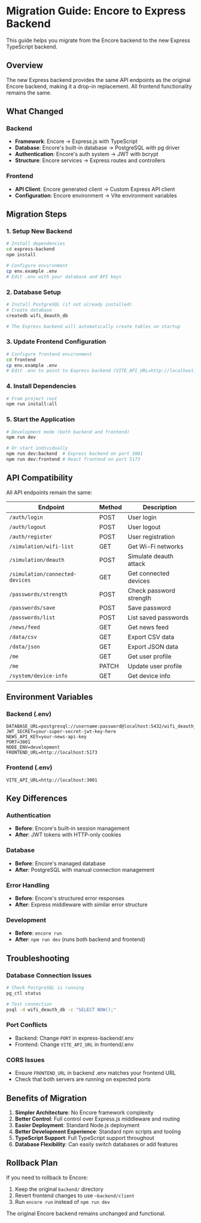 # Migration Guide: Encore to Express Backend

This guide helps you migrate from the Encore backend to the new Express TypeScript backend.

## Overview

The new Express backend provides the same API endpoints as the original Encore backend, making it a drop-in replacement. All frontend functionality remains the same.

## What Changed

### Backend
- **Framework**: Encore → Express.js with TypeScript
- **Database**: Encore's built-in database → PostgreSQL with pg driver
- **Authentication**: Encore's auth system → JWT with bcrypt
- **Structure**: Encore services → Express routes and controllers

### Frontend
- **API Client**: Encore generated client → Custom Express API client
- **Configuration**: Encore environment → Vite environment variables

## Migration Steps

### 1. Setup New Backend

```bash
# Install dependencies
cd express-backend
npm install

# Configure environment
cp env.example .env
# Edit .env with your database and API keys
```

### 2. Database Setup

```bash
# Install PostgreSQL (if not already installed)
# Create database
createdb wifi_deauth_db

# The Express backend will automatically create tables on startup
```

### 3. Update Frontend Configuration

```bash
# Configure frontend environment
cd frontend
cp env.example .env
# Edit .env to point to Express backend (VITE_API_URL=http://localhost:3001)
```

### 4. Install Dependencies

```bash
# From project root
npm run install:all
```

### 5. Start the Application

```bash
# Development mode (both backend and frontend)
npm run dev

# Or start individually
npm run dev:backend  # Express backend on port 3001
npm run dev:frontend # React frontend on port 5173
```

## API Compatibility

All API endpoints remain the same:

| Endpoint | Method | Description |
|----------|--------|-------------|
| `/auth/login` | POST | User login |
| `/auth/logout` | POST | User logout |
| `/auth/register` | POST | User registration |
| `/simulation/wifi-list` | GET | Get Wi-Fi networks |
| `/simulation/deauth` | POST | Simulate deauth attack |
| `/simulation/connected-devices` | GET | Get connected devices |
| `/passwords/strength` | POST | Check password strength |
| `/passwords/save` | POST | Save password |
| `/passwords/list` | POST | List saved passwords |
| `/news/feed` | GET | Get news feed |
| `/data/csv` | GET | Export CSV data |
| `/data/json` | GET | Export JSON data |
| `/me` | GET | Get user profile |
| `/me` | PATCH | Update user profile |
| `/system/device-info` | GET | Get device info |

## Environment Variables

### Backend (.env)
```env
DATABASE_URL=postgresql://username:password@localhost:5432/wifi_deauth_db
JWT_SECRET=your-super-secret-jwt-key-here
NEWS_API_KEY=your-news-api-key
PORT=3001
NODE_ENV=development
FRONTEND_URL=http://localhost:5173
```

### Frontend (.env)
```env
VITE_API_URL=http://localhost:3001
```

## Key Differences

### Authentication
- **Before**: Encore's built-in session management
- **After**: JWT tokens with HTTP-only cookies

### Database
- **Before**: Encore's managed database
- **After**: PostgreSQL with manual connection management

### Error Handling
- **Before**: Encore's structured error responses
- **After**: Express middleware with similar error structure

### Development
- **Before**: `encore run`
- **After**: `npm run dev` (runs both backend and frontend)

## Troubleshooting

### Database Connection Issues
```bash
# Check PostgreSQL is running
pg_ctl status

# Test connection
psql -d wifi_deauth_db -c "SELECT NOW();"
```

### Port Conflicts
- Backend: Change `PORT` in express-backend/.env
- Frontend: Change `VITE_API_URL` in frontend/.env

### CORS Issues
- Ensure `FRONTEND_URL` in backend .env matches your frontend URL
- Check that both servers are running on expected ports

## Benefits of Migration

1. **Simpler Architecture**: No Encore framework complexity
2. **Better Control**: Full control over Express.js middleware and routing
3. **Easier Deployment**: Standard Node.js deployment
4. **Better Development Experience**: Standard npm scripts and tooling
5. **TypeScript Support**: Full TypeScript support throughout
6. **Database Flexibility**: Can easily switch databases or add features

## Rollback Plan

If you need to rollback to Encore:
1. Keep the original `backend/` directory
2. Revert frontend changes to use `~backend/client`
3. Run `encore run` instead of `npm run dev`

The original Encore backend remains unchanged and functional.
